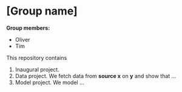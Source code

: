 # \[Group name\]

**Group members:**
- Oliver
- Tim


This repository contains  
1. Inaugural project. 
2. Data project. We fetch data from **source x** on **y** and show that ...
3. Model project. We model ...
